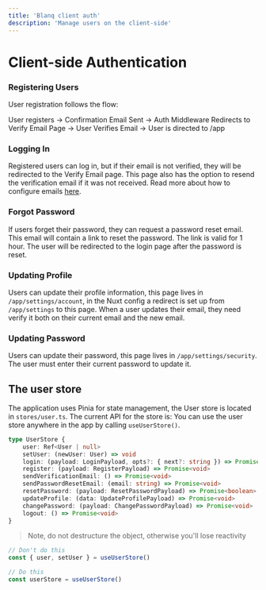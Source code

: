 ```yaml
---
title: 'Blanq client auth'
description: 'Manage users on the client-side'
---
```


# Client-side Authentication

### Registering Users

User registration follows the flow:

User registers -> Confirmation Email Sent -> Auth Middleware Redirects to Verify Email Page -> User Verifies Email -> User is directed to /app

### Logging In

Registered users can log in, but if their email is not verified, they will be redirected to the Verify Email page.
This page also has the option to resend the verification email if it was not received. Read more about how to configure emails [here](/docs/emails).

### Forgot Password

If users forget their password, they can request a password reset email. This email will contain a link to reset the password.
The link is valid for 1 hour. The user will be redirected to the login page after the password is reset.

### Updating Profile

Users can update their profile information, this page lives in `/app/settings/account`, in the Nuxt config a redirect is set up
from `/app/settings` to this page. When a user updates their email, they need verify it both on their current email and the new email.

### Updating Password

Users can update their password, this page lives in `/app/settings/security`. The user must enter their current password to update it.

## The user store

The application uses Pinia for state management, the User store is located in `stores/user.ts`. The current API for the store is:
You can use the user store anywhere in the app by calling `useUserStore()`.

```typescript
type UserStore {
    user: Ref<User | null>
    setUser: (newUser: User) => void
    login: (payload: LoginPayload, opts?: { next?: string }) => Promise<void>
    register: (payload: RegisterPayload) => Promise<void>
    sendVerificationEmail: () => Promise<void>
    sendPasswordResetEmail: (email: string) => Promise<void>
    resetPassword: (payload: ResetPasswordPayload) => Promise<boolean>
    updateProfile: (data: UpdateProfilePayload) => Promise<void>
    changePassword: (payload: ChangePasswordPayload) => Promise<void>
    logout: () => Promise<void>
}
```

> Note, do not destructure the object, otherwise you'll lose reactivity

```typescript
// Don't do this
const { user, setUser } = useUserStore()

// Do this
const userStore = useUserStore()
```

